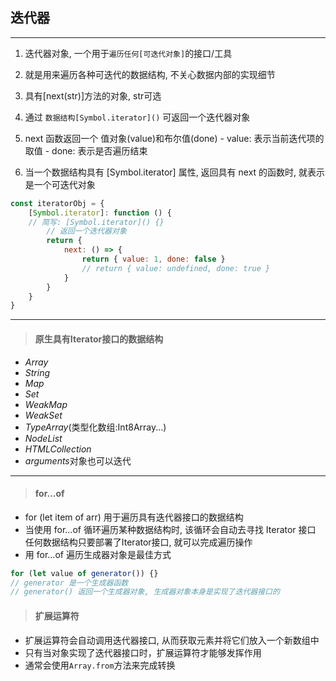 ## 迭代器

----

1. 迭代器对象, 一个用于`遍历任何[可迭代对象]`的接口/工具
2. 就是用来遍历各种可迭代的数据结构, 不关心数据内部的实现细节
3. 具有[next(str)]方法的对象, str可选

4. 通过 `数据结构[Symbol.iterator]()` 可返回一个迭代器对象
5. next 函数返回一个 值对象(value)和布尔值(done)
        - value: 表示当前迭代项的取值
        - done:  表示是否遍历结束
6. 当一个数据结构具有 [Symbol.iterator] 属性, 返回具有 next 的函数时, 就表示是一个可迭代对象

```javascript
const iteratorObj = {
    [Symbol.iterator]: function () {
    // 简写: [Symbol.iterator]() {}
        // 返回一个迭代器对象
        return {
            next: () => {
                return { value: 1, done: false }
                // return { value: undefined, done: true }
            }
        }
    }
}
```
----

> #### 原生具有Iterator接口的数据结构

- *Array*
- *String*
- *Map*
- *Set*
- *WeakMap*
- *WeakSet*
- *TypeArray*(类型化数组:Int8Array...)
- *NodeList*
- *HTMLCollection*
- *arguments*对象也可以迭代

----

> #### for...of

- for (let item of arr) 用于遍历具有迭代器接口的数据结构
- 当使用 for...of 循环遍历某种数据结构时, 该循环会自动去寻找 Iterator 接口
任何数据结构只要部署了Iterator接口, 就可以完成遍历操作
- 用 for...of 遍历生成器对象是最佳方式
```javascript
for (let value of generator()) {}
// generator 是一个生成器函数
// generator() 返回一个生成器对象, 生成器对象本身是实现了迭代器接口的
```

> #### 扩展运算符

- 扩展运算符会自动调用迭代器接口, 从而获取元素并将它们放入一个新数组中
- 只有当对象实现了迭代器接口时，扩展运算符才能够发挥作用
- 通常会使用`Array.from`方法来完成转换

